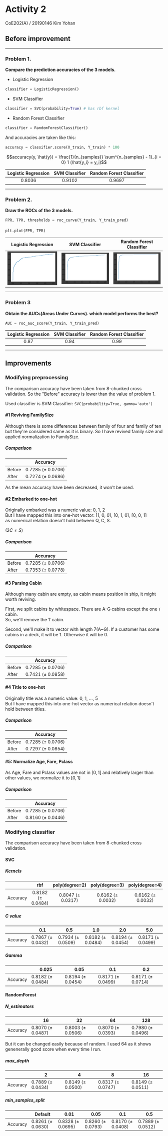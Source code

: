 # Activity 2
CoE202(A) / 20190146 Kim Yohan

## Before improvement
----
### Problem 1.
**Compare the prediction accuracies of the 3 models.**

* Logistic Regression
```py
classifier = LogisticRegression()
```
* SVM Classifier
```py
classifier = SVC(probability=True) # has rbf kernel
```
* Random Forest Classifier
```py
classifier = RandomForestClassifier()
```

And accuracies are taken like this:
```py
accuracy = classifier.score(X_train, Y_train) * 100
```
$$accuracy(y, \hat{y}) = \frac{1}{n_{samples}} \sum^{n_{samples} - 1}_{i = 0} 1 (\hat{y_i} = y_i)$$

<center>

| Logistic Regression | SVM Classifier  | Random Forest Classifier |
|:-------------------:|:---------------:|:------------------------:|
|       0.8036        |      0.9102     |          0.9697          |

</center>

----
### Problem 2.
**Draw the ROCs of the 3 models.**
```py
FPR, TPR, thresholds = roc_curve(Y_train, Y_train_pred)

plt.plot(FPR, TPR)
```

<center>

| Logistic Regression | SVM Classifier  | Random Forest Classifier |
|:-------------------:|:---------------:|:------------------------:|
|![Logistic Regression](./images/roc_logisticregression.png)|![SVM Classifier](./images/roc_svmclassifier.png)|![Random Forest Classifier](./images/roc_randomforest.png)|

</center>

----

### Problem 3
**Obtain the AUCs(Areas Under Curves). which model performs the best?**
```py
AUC = roc_auc_score(Y_train, Y_train_pred)
```

<center>

| Logistic Regression | SVM Classifier  | Random Forest Classifier |
|:-------------------:|:---------------:|:------------------------:|
|         0.87        |       0.94      |            0.99          |

</center>

----

## Improvements
### Modifying preprocessing
The comparison accuracy have been taken from 8-chunked cross validation.
So the "Before" accuracy is lower than the value of problem 1.

Used classifier is SVM Classifier: `SVC(probability=True, gamma='auto')`

#### #1 Reviving FamilySize
Although there is some differences between family of four and family of ten but they're considered same as it is binary.
So I have revived family size and applied normalization to FamilySize.

##### Comparison
|        |      Accuracy     |
|--------|-------------------|
| Before | 0.7285 (± 0.0706) |
| After  | 0.7274 (± 0.0686) |

As the mean accuracy have been decreased, it won't be used.

#### #2 Embarked to one-hot
Originally embarked was a numeric value: 0, 1, 2  
But I have mapped this into one-hot vector: [1, 0, 0], [0, 1, 0], [0, 0, 1]  
as numerical relation doesn't hold between Q, C, S.

($2C \neq S$)

##### Comparison
|        |      Accuracy     |
|--------|-------------------|
| Before | 0.7285 (± 0.0706) |
| After  | 0.7353 (± 0.0778) |

#### #3 Parsing Cabin
Although many cabin are empty, as cabin means position in ship, it might worth reviving.

First, we split cabins by whitespace.
There are A-G cabins except the one `T` cabin.  
So, we'll remove the `T` cabin.

Second, we'll make it to vector with length 7(A~G). If a customer has some cabins in a deck, it will be 1. Otherwise it will be 0.

##### Comparison
|        |      Accuracy     |
|--------|:-----------------:|
| Before | 0.7285 (± 0.0706) |
| After  | 0.7421 (± 0.0858) |

#### #4 Title to one-hot
Originally title was a numeric value: 0, 1, ..., 5  
But I have mapped this into one-hot vector as numerical relation doesn't hold between titles.

##### Comparison
|        |      Accuracy     |
|--------|:-----------------:|
| Before | 0.7285 (± 0.0706) |
| After  | 0.7297 (± 0.0854) |

#### #5: Normalize Age, Fare, Pclass
As Age, Fare and Pclass values are not in $[0, 1]$ and relatively larger than other values, we normalize it to $[0, 1]$

##### Comparison
|        |      Accuracy     |
|--------|:-----------------:|
| Before | 0.7285 (± 0.0706) |
| After  | 0.8160 (± 0.0446) |

<!--
#### #6: Reviving tickets
This regexp can match tickets except `LINE`: `([A-Z0-9.\/ ]+? )?\d+`.  
For `LINE`, we drop the ticket info.  

Then this can be splitted into two parts: prefix and number

As prefix represents `Embarked`, we drop it. (STON/O2 ->S, A/5. -> S, PC -> C and more...)  

The number can be used to fill cabin. There are some people with same ticket number.
They're a group so if one of them have a cabin number, we can assume others also have same cabin number.  

* Although there are some exception (`PC 17485` have `E36` and `A20`)
but most of them have same cabin number or same deck.

##### Comparison
-->

### Modifying classifier
The comparison accuracy have been taken from 8-chunked cross validation.

#### SVC
##### Kernels
|          |        rbf        |   poly(degree=2)  |  poly(degree=3)   |  poly(degree=4)   |      sigmoid      |
|--------  |:-----------------:|:-----------------:|:-----------------:|:-----------------:|:-----------------:|
| Accuracy | 0.8182 (± 0.0484) | 0.8047 (± 0.0317) | 0.6162 (± 0.0032) | 0.6162 (± 0.0032) | 0.7911 (± 0.0472) |

##### C value
|          | 0.1               | 0.5               | 1.0               | 2.0               | 5.0               |
|----------|-------------------|-------------------|-------------------|-------------------|-------------------|
| Accuracy | 0.7867 (± 0.0432) | 0.7934 (± 0.0509) | 0.8182 (± 0.0484) | 0.8194 (± 0.0454) | 0.8171 (± 0.0499) |

##### Gamma
|          | 0.025             | 0.05              | 0.1               | 0.2               |
|----------|-------------------|-------------------|-------------------|-------------------|
| Accuracy | 0.8182 (± 0.0484) | 0.8194 (± 0.0454) | 0.8171 (± 0.0499) | 0.8171 (± 0.0714) |

#### RandomForest
##### N_estimators
|          | 16                | 32                | 64                | 128               |
|----------|-------------------|-------------------|-------------------|-------------------|
| Accuracy | 0.8070 (± 0.0487) | 0.8003 (± 0.0506) | 0.8070 (± 0.0393) | 0.7980 (± 0.0496) |

But it can be changed easily because of random. I used 64 as it shows genenerally good score when every time I run.

##### max_depth
|          | 2                 | 4                 | 8                 | 16                |
|----------|-------------------|-------------------|-------------------|-------------------|
| Accuracy | 0.7889 (± 0.0434) | 0.8149 (± 0.0500) | 0.8317 (± 0.0747) | 0.8149 (± 0.0511) |

##### min_samples_split
|          | Default           | 0.01              | 0.05              | 0.1               | 0.5               |
|----------|-------------------|-------------------|-------------------|-------------------|-------------------|
| Accuracy | 0.8261 (± 0.0630) | 0.8328 (± 0.0695) | 0.8260 (± 0.0793) | 0.8170 (± 0.0408) | 0.7889 (± 0.0512) |
